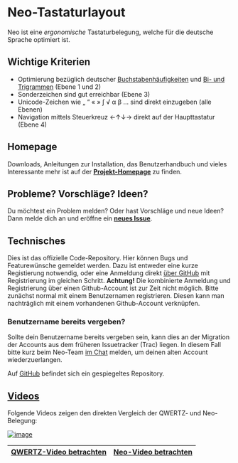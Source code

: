 # Neo-Tastaturlayout
Neo ist eine *ergonomische* Tastaturbelegung, welche für die deutsche Sprache optimiert ist.

## Wichtige Kriterien

  - Optimierung bezüglich deutscher [Buch­staben­häufig­keiten](http://de.wikipedia.org/wiki/Buchstabenh%C3%A4ufigkeit) und [Bi- und Trigrammen](http://de.wikipedia.org/wiki/N-Gramm) (Ebene 1 und 2)
  - Sonderzeichen sind gut erreichbar (Ebene 3)
  - Unicode-Zeichen wie „ “ « » ∫ √ α β … sind direkt einzugeben (alle Ebenen)
  - Navigation mittels Steuerkreuz ←↑↓→ direkt auf der Haupttastatur (Ebene 4)

## Homepage

Downloads, Anleitungen zur Installation, das Benutzerhandbuch und vieles Interessante mehr ist auf der **[Projekt-Homepage](https://neo-layout.org/)** zu finden.

## Probleme? Vorschläge? Ideen?

Du möchtest ein Problem melden? Oder hast Vorschläge und neue Ideen? Dann melde dich an und eröffne ein [__neues Issue__](https://git.neo-layout.org/neo/neo-layout/issues/new).

## Technisches

Dies ist das offizielle Code-Repository. Hier können Bugs und Featurewünsche gemeldet werden. Dazu ist entweder eine kurze Registierung notwendig, oder eine Anmeldung direkt [über GitHub](https://git.neo-layout.org/user/oauth2/github) mit Registrierung im gleichen Schritt. **Achtung!** Die kombinierte Anmeldung und Registrierung über einen Github-Account ist zur Zeit nicht möglich. Bitte zunächst normal mit einem Benutzernamen registrieren. Diesen kann man nachträglich mit einem vorhandenen Github-Account verknüpfen.

### Benutzername bereits vergeben?
Sollte dein Benutzername bereits vergeben sein, kann dies an der Migration der Accounts aus dem früheren Issuetracker (Trac) liegen. In diesem Fall bitte kurz beim Neo-Team [im Chat](https://neo-layout.org/Kontakt/community/) melden, um deinen alten Account wiederzuerlangen.

Auf [GitHub](https://github.com/neo-layout/neo-layout/) befindet sich ein gespiegeltes Repository.


## [Videos](https://youtu.be/TJIAOwsWF7Q)

Folgende Videos zeigen den direkten Vergleich der QWERTZ- und Neo-Belegung:

[![image](https://i.ytimg.com/vi_webp/TJIAOwsWF7Q/maxresdefault.webp)](https://youtu.be/TJIAOwsWF7Q)


[QWERTZ-Video betrachten](http://youtu.be/sBO9o0V5mpw)|[Neo-Video betrachten](http://youtu.be/ZUvZi-I_utU)
---|---
